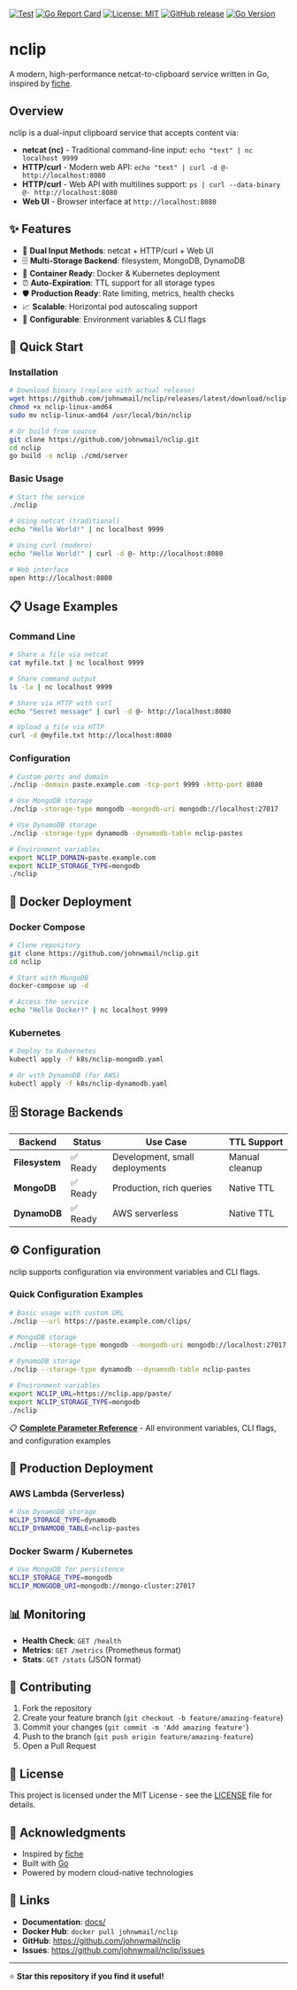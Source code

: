 [![Test](https://github.com/johnwmail/nclip/workflows/Test/badge.svg)](https://github.com/johnwmail/nclip/actions)
[![Go Report Card](https://goreportcard.com/badge/github.com/johnwmail/nclip)](https://goreportcard.com/report/github.com/johnwmail/nclip)
[![License: MIT](https://img.shields.io/badge/License-MIT-yellow.svg)](https://opensource.org/licenses/MIT)
[![GitHub release](https://img.shields.io/github/release/johnwmail/nclip.svg)](https://github.com/johnwmail/nclip/releases)
[![Go Version](https://img.shields.io/badge/go-1.25+-blue.svg)](https://golang.org/)

# nclip

A modern, high-performance netcat-to-clipboard service written in Go, inspired by [fiche](https://github.com/solusipse/fiche).

## Overview

nclip is a dual-input clipboard service that accepts content via:
- **netcat (nc)** - Traditional command-line input: `echo "text" | nc localhost 9999`
- **HTTP/curl** - Modern web API: `echo "text" | curl -d @- http://localhost:8080`
- **HTTP/curl** - Web API with multilines support: `ps | curl --data-binary @- http://localhost:8080`
- **Web UI** - Browser interface at `http://localhost:8080`

## ✨ Features

- 🚀 **Dual Input Methods**: netcat + HTTP/curl + Web UI
- 🗄️ **Multi-Storage Backend**: filesystem, MongoDB, DynamoDB
- 🐳 **Container Ready**: Docker & Kubernetes deployment
- ⏰ **Auto-Expiration**: TTL support for all storage types
- 🛡️ **Production Ready**: Rate limiting, metrics, health checks
- 📈 **Scalable**: Horizontal pod autoscaling support
- 🔧 **Configurable**: Environment variables & CLI flags

## 🚀 Quick Start

### Installation
```bash
# Download binary (replace with actual release)
wget https://github.com/johnwmail/nclip/releases/latest/download/nclip-linux-amd64
chmod +x nclip-linux-amd64
sudo mv nclip-linux-amd64 /usr/local/bin/nclip

# Or build from source
git clone https://github.com/johnwmail/nclip.git
cd nclip
go build -o nclip ./cmd/server
```

### Basic Usage
```bash
# Start the service
./nclip

# Using netcat (traditional)
echo "Hello World!" | nc localhost 9999

# Using curl (modern)
echo "Hello World!" | curl -d @- http://localhost:8080

# Web interface
open http://localhost:8080
```

## 📋 Usage Examples

### Command Line
```bash
# Share a file via netcat
cat myfile.txt | nc localhost 9999

# Share command output
ls -la | nc localhost 9999

# Share via HTTP with curl
echo "Secret message" | curl -d @- http://localhost:8080

# Upload a file via HTTP
curl -d @myfile.txt http://localhost:8080
```

### Configuration
```bash
# Custom ports and domain
./nclip -domain paste.example.com -tcp-port 9999 -http-port 8080

# Use MongoDB storage
./nclip -storage-type mongodb -mongodb-uri mongodb://localhost:27017

# Use DynamoDB storage
./nclip -storage-type dynamodb -dynamodb-table nclip-pastes

# Environment variables
export NCLIP_DOMAIN=paste.example.com
export NCLIP_STORAGE_TYPE=mongodb
./nclip
```

## 🐳 Docker Deployment

### Docker Compose
```bash
# Clone repository
git clone https://github.com/johnwmail/nclip.git
cd nclip

# Start with MongoDB
docker-compose up -d

# Access the service
echo "Hello Docker!" | nc localhost 9999
```

### Kubernetes
```bash
# Deploy to Kubernetes
kubectl apply -f k8s/nclip-mongodb.yaml

# Or with DynamoDB (for AWS)
kubectl apply -f k8s/nclip-dynamodb.yaml
```

## 🗄️ Storage Backends

| Backend | Status | Use Case | TTL Support |
|---------|--------|----------|-------------|
| **Filesystem** | ✅ Ready | Development, small deployments | Manual cleanup |
| **MongoDB** | ✅ Ready | Production, rich queries | Native TTL |
| **DynamoDB** | ✅ Ready | AWS serverless | Native TTL |

## ⚙️ Configuration

nclip supports configuration via environment variables and CLI flags. 

### Quick Configuration Examples
```bash
# Basic usage with custom URL
./nclip --url https://paste.example.com/clips/

# MongoDB storage
./nclip --storage-type mongodb --mongodb-uri mongodb://localhost:27017

# DynamoDB storage  
./nclip --storage-type dynamodb --dynamodb-table nclip-pastes

# Environment variables
export NCLIP_URL=https://nclip.app/paste/
export NCLIP_STORAGE_TYPE=mongodb
./nclip
```

📋 **[Complete Parameter Reference](docs/PARAMETER_REFERENCE.md)** - All environment variables, CLI flags, and configuration examples

## 🚀 Production Deployment

### AWS Lambda (Serverless)
```bash
# Use DynamoDB storage
NCLIP_STORAGE_TYPE=dynamodb
NCLIP_DYNAMODB_TABLE=nclip-pastes
```

### Docker Swarm / Kubernetes
```bash
# Use MongoDB for persistence
NCLIP_STORAGE_TYPE=mongodb
NCLIP_MONGODB_URI=mongodb://mongo-cluster:27017
```

## 📊 Monitoring

- **Health Check**: `GET /health`
- **Metrics**: `GET /metrics` (Prometheus format)
- **Stats**: `GET /stats` (JSON format)

## 🤝 Contributing

1. Fork the repository
2. Create your feature branch (`git checkout -b feature/amazing-feature`)
3. Commit your changes (`git commit -m 'Add amazing feature'`)
4. Push to the branch (`git push origin feature/amazing-feature`)
5. Open a Pull Request

## 📄 License

This project is licensed under the MIT License - see the [LICENSE](LICENSE) file for details.

## 🙏 Acknowledgments

- Inspired by [fiche](https://github.com/solusipse/fiche)
- Built with [Go](https://golang.org/)
- Powered by modern cloud-native technologies

## 🔗 Links

- **Documentation**: [docs/](docs/)
- **Docker Hub**: `docker pull johnwmail/nclip`
- **GitHub**: https://github.com/johnwmail/nclip
- **Issues**: https://github.com/johnwmail/nclip/issues

---

⭐ **Star this repository if you find it useful!**
